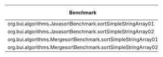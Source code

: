 Benchmark                                                      |  Mode   |  Threads  |  Samples  |  Score           |  Score Error (99.9%)  |  Unit 
---------------------------------------------------------------|---------|-----------|-----------|------------------|-----------------------|-------
org.bui.algorithms.JavasortBenchmark.sortSimpleStringArray01   |  thrpt  |  2        |  15       |  5030751.069142  |  195026.060972        |  ops/s
org.bui.algorithms.JavasortBenchmark.sortSimpleStringArray02   |  thrpt  |  2        |  15       |  574899.388933   |  27823.537340         |  ops/s
org.bui.algorithms.MergesortBenchmark.sortSimpleStringArray01  |  thrpt  |  2        |  15       |  2561154.444295  |  194276.760265        |  ops/s
org.bui.algorithms.MergesortBenchmark.sortSimpleStringArray02  |  thrpt  |  2        |  15       |  390215.194161   |  20029.783367         |  ops/s
